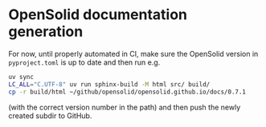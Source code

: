 # OpenSolid documentation generation

For now, until properly automated in CI,
make sure the OpenSolid version in `pyproject.toml` is up to date and then run e.g.

```bash
uv sync
LC_ALL="C.UTF-8" uv run sphinx-build -M html src/ build/
cp -r build/html ~/github/opensolid/opensolid.github.io/docs/0.7.1
```

(with the correct version number in the path) and then push the newly created subdir to GitHub.
